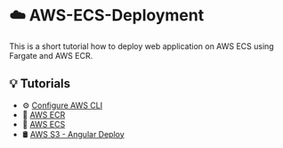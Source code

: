 # ☁️ AWS-ECS-Deployment
This is a short tutorial how to deploy web application on AWS ECS using Fargate and AWS ECR.
## 💡 Tutorials

* ⚙️ [Configure AWS CLI](docs/ConfigureCLI.md)
* 🐳 [AWS ECR](docs/AWS_ECR.md)
* 🚢 [AWS ECS](docs/AWS_ECS.md)
* 🛢️ [AWS S3 - Angular Deploy](docs/AWS_S3.md)